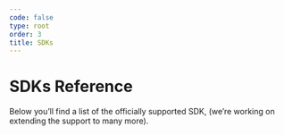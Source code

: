 ```yaml
---
code: false
type: root
order: 3
title: SDKs
---
```


# SDKs Reference

Below you’ll find a list of the officially supported SDK,
(we’re working on extending the support to many more).

<br>

<SDKIndex :kuzzle-major="1" />